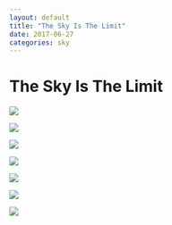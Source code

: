 ```yaml
---
layout: default
title: "The Sky Is The Limit"
date: 2017-06-27
categories: sky
---
```


# The Sky Is The Limit

![](http://i.imgur.com/fwo7rpK.jpg)



![](http://i.imgur.com/HcasiR9.jpg)



![](http://i.imgur.com/Grhw5BP.jpg)



![](http://i.imgur.com/kfeKwuZ.jpg)



![](http://i.imgur.com/sJaGx0Q.jpg)



![](http://i.imgur.com/hBsi0Z9.jpg)



![](http://i.imgur.com/rAahYQB.jpg?1)
